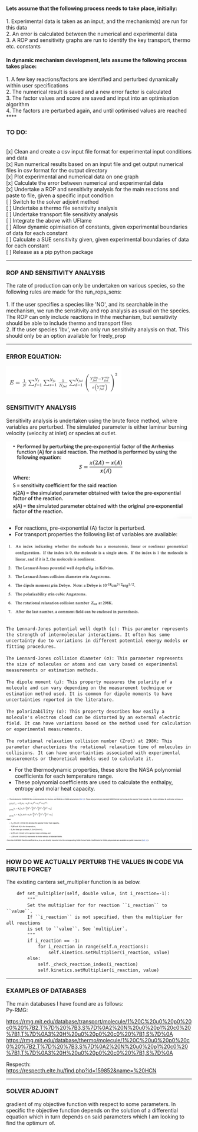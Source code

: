 
<h4>Lets assume that the following process needs to take place, initially:  </h4>
1. Experimental data is taken as an input, and the mechanism(s) are run for this data <br>
2. An error is calculated between the numerical and experimental data<br>
3. A ROP and sensitivity graphs are run to identify the key transport, thermo etc. constants<br>

<h4>In dynamic mechanism development, lets assume the following process takes place: </h4>
1. A few key reactions/factors are identified and perturbed dynamically within user specifications<br>
2. The numerical result is saved and a new error factor is calculated<br>
3. The factor values and score are saved and input into an optimisation algorithm<br>
4. The factors are perturbed again, and until optimised values are reached<br>
****

<h3> TO DO: </h3>

<br>[x] Clean and create a csv input file format for experimental input conditions and data
<br>[x] Run numerical results based on an input file and get output numerical files in csv format for the output directory
<br>[x] Plot experimental and numerical data on one graph
<br>[x] Calculate the error between numerical and experimental data
<br>[x] Undertake a ROP and sensitivity analysis for the main reactions and paste to file, given a specific input condition
<br>[ ] Switch to the solver adjoint method
<br>[ ] Undertake a thermo file sensitivity analysis
<br>[ ] Undertake  transport file sensitivity analysis
<br>[ ] Integrate the above with UFlame
<br>[ ] Allow dynamic opimisation of constants, given experimental boundaries of data for each constant
<br>[ ] Calculate a SUE sensitivity given, given experimental boundaries of data for each constant
<br>[ ] Release as a pip python package

****
<h3> ROP AND SENSITIVITY ANALYSIS </h3>
The rate of production can only be undertaken on various species, so the following rules are made for the run_rops_sens:  <br><br>
1. If the user specifies a species like 'NO', and its searchable in the mechanism, we run the sensitivity and rop analysis as usual on the species. The ROP can only include reactions in thhe mechanism, but sensitivity should be able to include thermo and transport files <br>
2. If the user species 'lbv', we can only run sensitivity analysis on that. This should only be an option available for freely_prop <br>

****

<h3> ERROR EQUATION: </h3>

![img.png](resources/images/error_eq.png)

<h3> SENSITIVITY ANALYSIS </h3>
Sensitivity analysis is undertaken using the brute force method, where variables are perturbed. 
The simulated parameter is either laminar burning velocity (velocity at inlet) or species at outlet. 

![img.png](resources/images/brute_force.png)


- For reactions, pre-exponential (A) factor is perturbed. 
- For transport properties the following list of variables are available: 

![img.png](resources/images/transport_notes.png)

    The Lennard-Jones potential well depth (ε): This parameter represents the strength of intermolecular interactions. It often has some uncertainty due to variations in different potential energy models or fitting procedures.

    The Lennard-Jones collision diameter (σ): This parameter represents the size of molecules or atoms and can vary based on experimental measurements or estimation methods.

    The dipole moment (μ): This property measures the polarity of a molecule and can vary depending on the measurement technique or estimation method used. It is common for dipole moments to have uncertainties reported in the literature.

    The polarizability (α): This property describes how easily a molecule's electron cloud can be distorted by an external electric field. It can have variations based on the method used for calculation or experimental measurements.

    The rotational relaxation collision number (Zrot) at 298K: This parameter characterizes the rotational relaxation time of molecules in collisions. It can have uncertainties associated with experimental measurements or theoretical models used to calculate it.

- For the thermodynamic properties, these store the NASA polynomial coefficients for each temperature range.
- These polynomial coefficients are used to calculate the enthalpy, entropy and molar heat capacity.

![img.png](resources/images/thermo_notes.png)

****
<h3> HOW DO WE ACTUALLY PERTURB THE VALUES IN CODE VIA BRUTE FORCE? </h3>

The existing cantera set_multiplier function is as below. 
```
    def set_multiplier(self, double value, int i_reaction=-1):
        """
        Set the multiplier for for reaction ``i_reaction`` to ``value``.
        If ``i_reaction`` is not specified, then the multiplier for all reactions
        is set to ``value``. See `multiplier`.
        """
        if i_reaction == -1:
            for i_reaction in range(self.n_reactions):
                self.kinetics.setMultiplier(i_reaction, value)
        else:
            self._check_reaction_index(i_reaction)
            self.kinetics.setMultiplier(i_reaction, value)
```

****

<h3> EXAMPLES OF DATABASES </h3>
The main databases I have found are as follows: <br>
Py-RMG: <br>

https://rmg.mit.edu/database/transport/molecule/1%20C%20u0%20p0%20c0%20%7B2,T%7D%20%7B3,S%7D%0A2%20N%20u0%20p1%20c0%20%7B1,T%7D%0A3%20H%20u0%20p0%20c0%20%7B1,S%7D%0A
https://rmg.mit.edu/database/thermo/molecule/1%20C%20u0%20p0%20c0%20%7B2,T%7D%20%7B3,S%7D%0A2%20N%20u0%20p1%20c0%20%7B1,T%7D%0A3%20H%20u0%20p0%20c0%20%7B1,S%7D%0A

Respecth: <br>
https://respecth.elte.hu/find.php?id=159852&name=%20HCN

****
<h3> SOLVER ADJOINT </h3>
gradient of my objective function with respect to some parameters. In specific the objective function depends on the solution of a differential equation which in turn depends on said parameters which I am looking to find the optimum of.